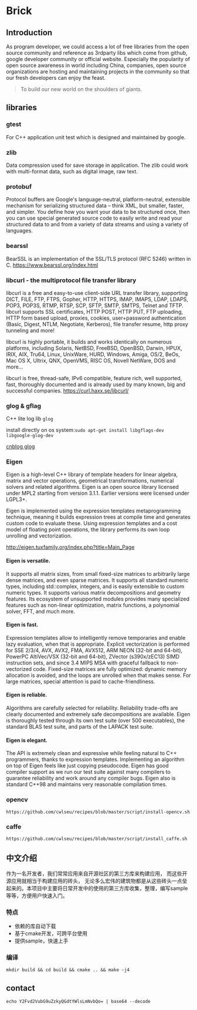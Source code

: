 # Brick

## Introduction

As program developer, we could access a lot of free libraries from the open source community and reference as 3rdparty libs which come from github, google developer community or official website. 
Especially the popularity of open source awareness in world including China, companies, open source organizations are hosting and maintaining projects in the community so that our fresh developers can enjoy the feast.

> To build our new world on the shoulders of giants.

## libraries

### gtest

For C++ application unit test which is designed and maintained by google.

### zlib 

Data compression used for save storage in application. The zlib could work with multi-format 
data, such as digital image, raw text.

### protobuf

Protocol buffers are Google's language-neutral, platform-neutral, extensible mechanism for serializing structured data – think XML, but smaller, faster, and simpler. You define how you want your data to be structured once, then you can use special generated source code to easily write and read your structured data to and from a variety of data streams and using a variety of languages.

### bearssl
BearSSL is an implementation of the SSL/TLS protocol (RFC 5246) written in C. 
https://www.bearssl.org/index.html

### libcurl - the multiprotocol file transfer library
libcurl is a free and easy-to-use client-side URL transfer library, supporting DICT, FILE, FTP, FTPS, Gopher, HTTP, HTTPS, IMAP, IMAPS, LDAP, LDAPS, POP3, POP3S, RTMP, RTSP, SCP, SFTP, SMTP, SMTPS, Telnet and TFTP. libcurl supports SSL certificates, HTTP POST, HTTP PUT, FTP uploading, HTTP form based upload, proxies, cookies, user+password authentication (Basic, Digest, NTLM, Negotiate, Kerberos), file transfer resume, http proxy tunneling and more!

libcurl is highly portable, it builds and works identically on numerous platforms, including Solaris, NetBSD, FreeBSD, OpenBSD, Darwin, HPUX, IRIX, AIX, Tru64, Linux, UnixWare, HURD, Windows, Amiga, OS/2, BeOs, Mac OS X, Ultrix, QNX, OpenVMS, RISC OS, Novell NetWare, DOS and more...

libcurl is free, thread-safe, IPv6 compatible, feature rich, well supported, fast, thoroughly documented and is already used by many known, big and successful companies.
https://curl.haxx.se/libcurl/

### glog & gflag
C++ lite log lib `glog`

install directly on os system:`sudo apt-get install libgflags-dev libgoogle-glog-dev`

[cnblog glog](http://www.cnblogs.com/tianyajuanke/archive/2013/02/22/2921850.html)

### Eigen
Eigen is a high-level C++ library of template headers for linear algebra, matrix and vector operations, geometrical transformations, numerical solvers and related algorithms. Eigen is an open source library licensed under MPL2 starting from version 3.1.1. Earlier versions were licensed under LGPL3+.

Eigen is implemented using the expression templates metaprogramming technique, meaning it builds expression trees at compile time and generates custom code to evaluate these. Using expression templates and a cost model of floating point operations, the library performs its own loop unrolling and vectorization.

http://eigen.tuxfamily.org/index.php?title=Main_Page

#### Eigen is versatile.

It supports all matrix sizes, from small fixed-size matrices to arbitrarily large dense matrices, and even sparse matrices.
It supports all standard numeric types, including std::complex, integers, and is easily extensible to custom numeric types.
It supports various matrix decompositions and geometry features.
Its ecosystem of unsupported modules provides many specialized features such as non-linear optimization, matrix functions, a polynomial solver, FFT, and much more.

#### Eigen is fast.

Expression templates allow to intelligently remove temporaries and enable lazy evaluation, when that is appropriate.
Explicit vectorization is performed for SSE 2/3/4, AVX, AVX2, FMA, AVX512, ARM NEON (32-bit and 64-bit), PowerPC AltiVec/VSX (32-bit and 64-bit), ZVector (s390x/zEC13) SIMD instruction sets, and since 3.4 MIPS MSA with graceful fallback to non-vectorized code.
Fixed-size matrices are fully optimized: dynamic memory allocation is avoided, and the loops are unrolled when that makes sense.
For large matrices, special attention is paid to cache-friendliness.

#### Eigen is reliable.

Algorithms are carefully selected for reliability. Reliability trade-offs are clearly documented and extremely safe decompositions are available.
Eigen is thoroughly tested through its own test suite (over 500 executables), the standard BLAS test suite, and parts of the LAPACK test suite.

#### Eigen is elegant.

The API is extremely clean and expressive while feeling natural to C++ programmers, thanks to expression templates.
Implementing an algorithm on top of Eigen feels like just copying pseudocode.
Eigen has good compiler support as we run our test suite against many compilers to guarantee reliability and work around any compiler bugs. Eigen also is standard C++98 and maintains very reasonable compilation times.

### opencv

`https://github.com/cwlseu/recipes/blob/master/script/install-opencv.sh`

### caffe

`https://github.com/cwlseu/recipes/blob/master/script/install_caffe.sh`

<!-- ### Vulkan
https://www.khronos.org/files/vulkan11-reference-guide.pdf

Vulkan® is a graphics and compute API consisting of procedures and functions to specify shader programs, compute kernels, objects, and operations involved in producing high-quality graphical images, specifically color images of three-dimensional objects. Vulkan is also a pipeline with programmable and state-driven fixed-function stages that are invoked by a set of specific drawing operations. -->

## 中文介绍
作为一名开发者，我们常常应用来自开源社区的第三方库来构建应用， 而这些开源应用就相当于构建应用的砖头，
无论多么宏伟的建筑物都是从这些砖头一点垒起来的。本项目中主要将日常开发中的使用的第三方库收集，整理，编写sample等等，方便用户快速入门。

### 特点
- 依赖的库自动下载
- 基于cmake开发，可跨平台使用
- 提供sample，快速上手

### 编译

`mkdir build && cd build && cmake .. && make -j4`

## contact

`echo Y2Fvd2VubG9uZzkyQGdtYWlsLmNvbQo= | base64 --decode`